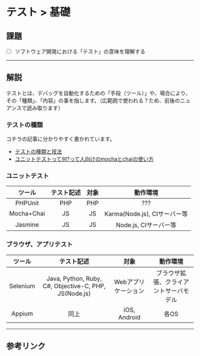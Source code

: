 # テスト > 基礎

## 課題

- [ ] ソフトウェア開発における「テスト」の意味を理解する

---

## 解説

テストとは、デバッグを自動化するための「手段（ツール）」や、場合により、その「種類」、「内容」の事を指します。（広範囲で使われる？ため、前後のニュアンスで読み取ります）

### テストの種類

コチラの記事に分かりやすく書かれています。

- [テストの種類と技法](http://qiita.com/ktarow/items/8c3d94d6c21a0c86b799)
- [ユニットテストって何?って人向けのmochaとchaiの使い方](http://qiita.com/y_hokkey/items/f73ea6b3d5f6902396b6)

### ユニットテスト

| ツール | テスト記述 | 対象 | 動作環境 |
|:-:|:-:|:-:|:-:|
| PHPUnit | PHP | PHP | ??? |
| Mocha+Chai | JS | JS | Karma(Node.js), CIサーバー等 |
| Jasmine | JS | JS | Node.js, CIサーバー等  |

### ブラウザ、アプリテスト

| ツール | テスト記述 | 対象 | 動作環境 |
|:-:|:-:|:-:|:-:|
| Selenium | Java, Python, Ruby, C#, Objective-C, PHP, JS(Node.js) | Webアプリケーション | ブラウザ拡張、クライアントサーバモデル |
| Appium | 同上 | iOS, Android | 各OS |

---

## 参考リンク
